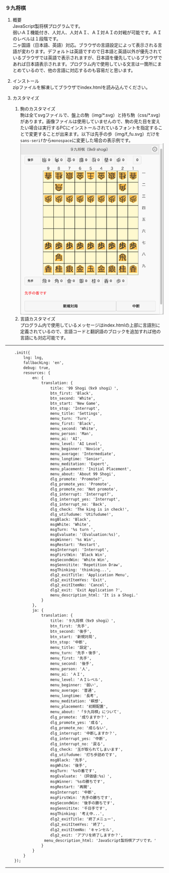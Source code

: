### ９九将棋

1. 概要  
JavaScript製将棋プログラムです。  
弱いＡＩ機能付き、人対人、人対ＡＩ、ＡＩ対ＡＩの対戦が可能です。ＡＩのレベルは１段階です。  
二ヶ国語（日本語、英語）対応。ブラウザの言語設定によって表示される言語が変わります。デフォルトは英語ですので日本語と英語以外が優先されているブラウザでは英語で表示されますが、日本語を優先しているブラウザであれば日本語表示されます。プログラム内で使用している文言は一箇所にまとめているので、他の言語に対応するのも容易だと思います。

1. インストール  
zipファイルを解凍してブラウザでindex.htmlを読み込んでください。

1. カスタマイズ  
    1. 駒のカスタマイズ  
    駒は全てsvgファイルで、盤上の駒（img/\*.svg）と持ち駒（css/\*.svg）があります。画像ファイルは使用していませんので、駒の見た目を変えたい場合は実行するPCにインストールされているフォントを指定することで変更することが出来ます。以下は先手の歩（img/f_fu.svg）だけを`sans-serif`から`monospace`に変更した場合の表示例です。
![駒の表示変更例][sample6_png]
    1. 言語カスタマイズ  
    プログラム内で使用しているメッセージはindex.htmlの上部に言語別に定義されているので、言語コードと翻訳語のブロックを追加すれば他の言語にも対応可能です。

---
        .init({
            lng: lng,
            fallbackLng: 'en',
            debug: true,
            resources: {
                en: {
                    translation: {
                        title: '99 Shogi（9x9 shogi）',
                        btn_first: 'Black',
                        btn_second: 'White',
                        btn_start: 'New Game',
                        btn_stop: 'Interrupt',
                        menu_title: 'Settings',
                        menu_turn: 'Turn',
                        menu_first: 'Black',
                        menu_second: 'White',
                        menu_person: 'Man',
                        menu_ai: 'AI',
                        menu_level: 'AI Level',
                        menu_beginner: 'Novice',
                        menu_average: 'Intermediate',
                        menu_longtime: 'Senior',
                        menu_meditation: 'Expert',
                        menu_placement: 'Initial Placement',
                        menu_about: 'About 99 Shogi',
                        dlg_promote: 'Promote?',
                        dlg_promote_yes: 'Promote',
                        dlg_promote_no: 'Not promote',
                        dlg_interrupt: 'Interrupt?',
                        dlg_interrupt_yes: 'Interrupt',
                        dlg_interrupt_no: 'Back',
                        dlg_check: 'The king is in check!',
                        dlg_utifudume: 'Utifudume!',
                        msgBlack: 'Black',
                        msgWhite: 'White',
                        msgTurn: '%s turn ',
                        msgEvaluate: '(Evaluation:%s)',
                        msgWinner: '%s Win',
                        msgRestart: 'Restart',
                        msgInterrupt: 'Interrupt',
                        msgFirstWin: 'Black Win',
                        msgSecondWin: 'White Win',
                        msgSennitite: 'Repetition Draw',
                        msgThinking: 'thinking...',
                        dlg2_exitTitle: 'Application Menu',
                        dlg2_exitItemYes: 'Exit',
                        dlg2_exitItemNo: 'Cancel',
                        dlg2_exit: 'Exit Application ?',
                        menu_description_html: 'It is a Shogi.'
                    }
                },
                ja: {
                    translation: {
                        title: '９九将棋（9x9 shogi）',
                        btn_first: '先手',
                        btn_second: '後手',
                        btn_start: '新規対局',
                        btn_stop: '中断',
                        menu_title: '設定',
                        menu_turn: '先手・後手',
                        menu_first: '先手',
                        menu_second: '後手',
                        menu_person: '人',
                        menu_ai: 'ＡＩ',
                        menu_level: 'ＡＩレベル',
                        menu_beginner: '弱い',
                        menu_average: '普通',
                        menu_longtime: '長考',
                        menu_meditation: '瞑想',
                        menu_placement: '初期配置',
                        menu_about: '「９九将棋」について',
                        dlg_promote: '成りますか？',
                        dlg_promote_yes: '成る',
                        dlg_promote_no: '成らない',
                        dlg_interrupt: '中断しますか？',
                        dlg_interrupt_yes: '中断',
                        dlg_interrupt_no: '戻る',
                        dlg_check: '玉が取られてしまいます',
                        dlg_utifudume: '打ち歩詰めです',
                        msgBlack: '先手',
                        msgWhite: '後手',
                        msgTurn: '%sの番です',
                        msgEvaluate: '（評価値:%s）',
                        msgWinner: '%sの勝ちです',
                        msgRestart: '再開',
                        msgInterrupt: '中断',
                        msgFirstWin: '先手の勝ちです',
                        msgSecondWin: '後手の勝ちです',
                        msgSennitite: '千日手です',
                        msgThinking: '考え中...',
                        dlg2_exitTitle: '終了メニュー',
                        dlg2_exitItemYes: '終了',
                        dlg2_exitItemNo: 'キャンセル',
                        dlg2_exit: 'アプリを終了しますか？',
        　　　　　　　　menu_description_html: 'JavaScript製将棋アプリです。'
                    }
                }
            }
        });

---


[sample6_png]:./sample6.png


